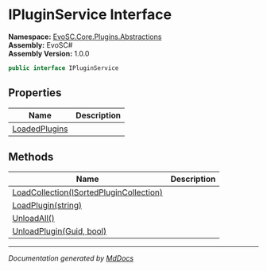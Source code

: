 ﻿<!--  
  <auto-generated>   
    The contents of this file were generated by a tool.  
    Changes to this file may be list if the file is regenerated  
  </auto-generated>   
-->

# IPluginService Interface

**Namespace:** [EvoSC.Core.Plugins.Abstractions](../index.md)  
**Assembly:** EvoSC\#  
**Assembly Version:** 1.0.0

```csharp
public interface IPluginService
```

## Properties

| Name                                         | Description |
| -------------------------------------------- | ----------- |
| [LoadedPlugins](properties/LoadedPlugins.md) |             |

## Methods

| Name                                                                 | Description |
| -------------------------------------------------------------------- | ----------- |
| [LoadCollection(ISortedPluginCollection)](methods/LoadCollection.md) |             |
| [LoadPlugin(string)](methods/LoadPlugin.md)                          |             |
| [UnloadAll()](methods/UnloadAll.md)                                  |             |
| [UnloadPlugin(Guid, bool)](methods/UnloadPlugin.md)                  |             |

___

*Documentation generated by [MdDocs](https://github.com/ap0llo/mddocs)*
